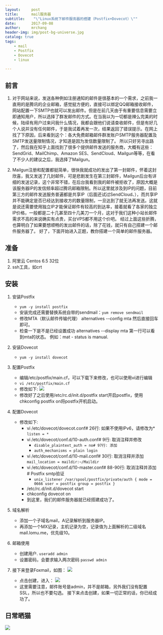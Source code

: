 ```yaml
---
layout:     post
title:      mail服务器
subtitle:    "\"Linux系统下邮件服务器的搭建（Postfix+Dovecot）\""
date:       2017-09-08
author:     mrchang
header-img: img/post-bg-universe.jpg
catalog: true
tags:
    - mail
    - Postfix
    - Dovecot
    - linux
   
---
```


## 前言
1. 对于网站来说，发送各种例如注册通知的邮件是很基本的一个需求，之前我一直用的是腾讯的企业邮箱，感觉挺方便的，直接可以绑定QQ邮箱接收邮件，网站配置一下SMTP也就可以发出邮件。但是在前几天由于有重要信息需要立即通知用户，所以选择了群发邮件的方式。在当我以为一切都是辣么完美的时候，陆续有用户过来问我什么情况，我都会跟他们说请查收邮件，但是有好几个人说并没有任何邮件，于是我试着再发一次，结果返回了错误提示。在网上找了下原因，后来看到这个：各大免费邮箱邮件群发账户SMTP服务器配置及SMTP发送量限制情况，才知道是因为发信数量限制了。
所以只好另寻出路了，然后我在知乎上面找到了很多个提供邮件发送的服务商，大概有这些：SendGrid、MailChimp、Amazon SES、SendCloud、Mailgun等等，在看了不少人的建议之后，我选择了Mailgun。

2. Mailgun注册和配置都挺简单，很快我就成功的发出了第一封邮件，怀着这封欣喜，我又发送了几封邮件，可是悲剧发生在第三封邮件，Mailgun后台有详细的发送记录，这个非常不错，在后台我看到我的邮件被拒收了，原因大概是该服务器IP的发信频率超过腾讯邮箱限制。所以这里就涉及到IP的问题，目前第三方的邮件发送服务普遍都是共享IP（后面还试过SendCloud、），而共享IP并不能确定是否已经达到接收方的数量限制，一旦达到了就无法再发送。这就是说还需要使用独立IP才能保证邮件有较高的到达率，接着就看了各家的独立IP价格，一般都是二十几甚至四十几美刀一个月，这对于我们这种小站长邮件需求不高的来说确实有点贵，买台VPS都不用这个价吧。
经过上面这些折腾，也算明白了如果要想顺畅的发出邮件的话，除了花钱，就只有自己搭建一个邮件服务器了。
好了，下面开始进入正题，教你搭建一个简单的邮件服务器。

## 准备

1. 阿里云 Centos 6.5 32位
2. ssh工具，如crt

## 安装

1. 安装Postfix

	* `yum -y install postfix`
	* 安装完成还需要替换系统自带的sendmail：`yum remove sendmail`
	* 修改MTA（默认邮件传输代理） alternatives --config mta 然后直接回车即可。
	* 检查一下是不是已经设置成功 alternatives --display mta 第一行可以看到mta的状态。 例如：mat - status is manual. 
	
2. 安装Dovecot

	* `yum -y install dovecot`
	
3. 配置Postfix
	* 编辑/etc/postfix/main.cf，可以下载下来修改，也可以使用vi进行编辑
	* `vi /etc/postfix/main.cf`
	* 修改如下:
	 	![](http://cdn-blog.jetbrains.org.cn/17-9-8/97452942.jpg)
	* 修改好了之后使用/etc/rc.d/init.d/postfix start开启postfix，使用chkconfig postfix on将postfix开机启动。
4. 配置Dovecot
	* 修改如下: 
		* vi /etc/dovecot/dovecot.conf# 26行: 如果不使用IPv6，请修改为* `listen = *`
		*  vi /etc/dovecot/conf.d/10-auth.conf# 9行: 取消注释并修改
			* `disable_plaintext_auth = no# 97行: 添加`
			* `auth_mechanisms = plain login`
		* vi /etc/dovecot/conf.d/10-mail.conf# 30行: 取消注释并添加 `mail_location = maildir:~/Maildir`
		* vi /etc/dovecot/conf.d/10-master.conf# 88-90行: 取消注释并添加# Postfix smtp验证 
			* `unix_listener /var/spool/postfix/private/auth {
				    mode = 0666
				    user = postfix
				    group = postfix
				}`
		* /etc/rc.d/init.d/dovecot start
		* chkconfig dovecot on 
		* 到这里，我们的邮件服务器就已经搭建成功了。
5. 域名解析
	* 添加一个子域名mail，A记录解析到服务器IP。
	* 再添加一个MX记录，主机记录为空，记录值为上面解析的二级域名mail.lomu.me，优先级10。
6. 邮箱使用
	* 创建用户.  `useradd admin`
	* 设置密码，会要求输入两次密码 `passwd admin`
7. 接下来登录Foxmail，如图：
	![](http://cdn-blog.jetbrains.org.cn/17-9-8/8729270.jpg)
	
	* 点击创建，进入：
		![](http://cdn-blog.jetbrains.org.cn/17-9-8/71806993.jpg)
	* 这里需要注意，邮件账号是admin，并不是邮箱，另外我们没有配置SSL，所以也不要勾选。 接下来点击创建，如果一切正常的话，你已经成功了。


## 日常晒猫

![](http://cdn-blog.jetbrains.org.cn/17-9-9/40117348.jpg)

				